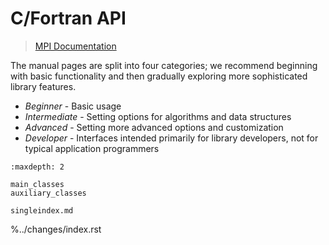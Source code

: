 # C/Fortran API

> [MPI Documentation](https://docs.open-mpi.org/)

The manual pages are split into four categories; we recommend
beginning with basic functionality and then gradually exploring more
sophisticated library features.

- *Beginner* - Basic usage
- *Intermediate* - Setting options for algorithms and data structures
- *Advanced* - Setting more advanced options and customization
- *Developer* - Interfaces intended primarily for library developers, not for typical application programmers

```{toctree}
:maxdepth: 2

main_classes
auxiliary_classes

singleindex.md
```
%../changes/index.rst
